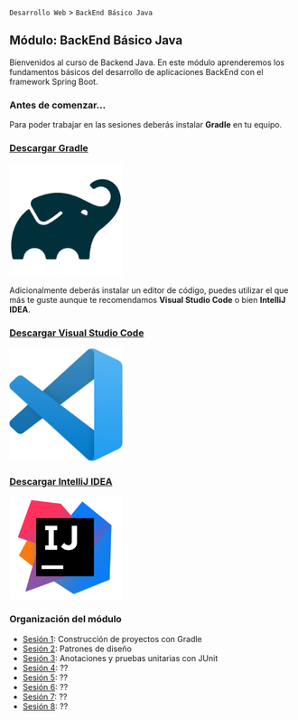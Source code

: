 `Desarrollo Web` > `BackEnd Básico Java`

## Módulo: BackEnd Básico Java

Bienvenidos al curso de Backend Java. En este módulo aprenderemos los fundamentos básicos del desarrollo de aplicaciones BackEnd con el framework Spring Boot.

### Antes de comenzar...

Para poder trabajar en las sesiones deberás instalar **Gradle** en tu equipo.

### [Descargar Gradle](https://gradle.org/install/)

<img src="gradle.png" alt="Gradle" width="200"/>

Adicionalmente deberás instalar un editor de código, puedes utilizar el que más te guste aunque te recomendamos **Visual Studio Code** o bien **IntelliJ IDEA**.

### [Descargar Visual Studio Code](https://code.visualstudio.com)

<img src="code.png" alt="Visual Studio Code" width="200"/>

### [Descargar IntelliJ IDEA](https://www.jetbrains.com/idea/)

<img src="idea.png" alt="IntelliJ IDEA" width="200"/>

### Organización del módulo
 
 - [Sesión 1](Sesion-01): Construcción de proyectos con Gradle
 - [Sesión 2](Sesion-02): Patrones de diseño
 - [Sesión 3](Sesion-03): Anotaciones y pruebas unitarias con JUnit
 - [Sesión 4](Sesion-04): ??
 - [Sesión 5](Sesion-05): ??
 - [Sesión 6](Sesion-06): ??
 - [Sesión 7](Sesion-07): ??
 - [Sesión 8](Sesion-08): ??
